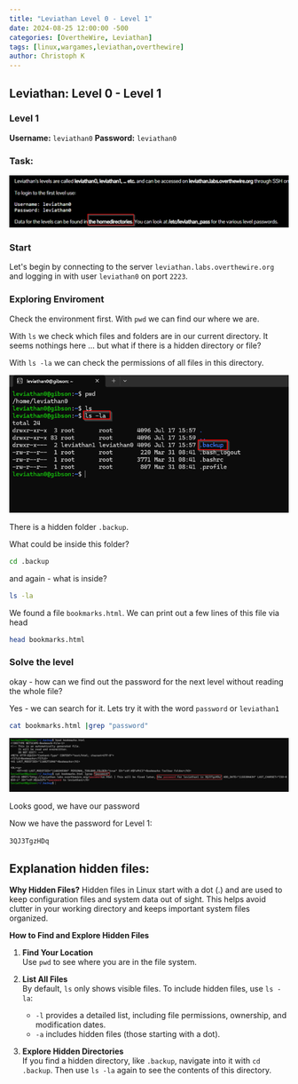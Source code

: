 ```yaml
---
title: "Leviathan Level 0 - Level 1"
date: 2024-08-25 12:00:00 -500 
categories: [OvertheWire, Leviathan]
tags: [linux,wargames,leviathan,overthewire]
author: Christoph K
---
```







## Leviathan: Level 0 - Level 1

### Level 1

**Username:** `leviathan0` 
**Password:** `leviathan0`

### Task:

![Task](assets/img/Leviathan_0/Leviathan_task.png)

### Start

Let's begin by connecting to the server `leviathan.labs.overthewire.org` and logging in with user `leviathan0` on port `2223`.



### Exploring Enviroment

Check the environment first. With `pwd` we can find our where we are.  

With `ls` we check which files and folders are in our current directory. 
It seems nothings here ... but what if there is a hidden directory or file?

With `ls -la` we can check the permissions of all files in this directory.

![Pic1](assets/img/Leviathan_0/Leviathan_1.png)

There is a hidden folder `.backup`.

What could be inside this folder?

```bash
cd .backup
```
and again - what is inside? 
```bash
ls -la
```

We found a file `bookmarks.html`. We can print out a few lines of this file via head

```bash
head bookmarks.html
```
### Solve the level

okay - how can we find out the password for the next level without reading the whole file? 

Yes - we can search for it. Lets try it with the word `password` or `leviathan1`

```bash
cat bookmarks.html |grep "password" 
```

![Pic2](assets/img/Leviathan_0/Leviathan_2.png)

Looks good, we have our password



Now we have the password for Level 1:

`3QJ3TgzHDq`


## Explanation hidden files: 

**Why Hidden Files?**
Hidden files in Linux start with a dot (.) and are used to keep configuration files and system data out of sight. This helps avoid clutter in your working directory and keeps important system files organized.

**How to Find and Explore Hidden Files**

1. **Find Your Location**  
   Use `pwd` to see where you are in the file system.

2. **List All Files**  
   By default, `ls` only shows visible files. To include hidden files, use `ls -la`:
   - `-l` provides a detailed list, including file permissions, ownership, and modification dates.
   - `-a` includes hidden files (those starting with a dot).

3. **Explore Hidden Directories**  
   If you find a hidden directory, like `.backup`, navigate into it with `cd .backup`. Then use `ls -la` again to see the contents of this directory.
